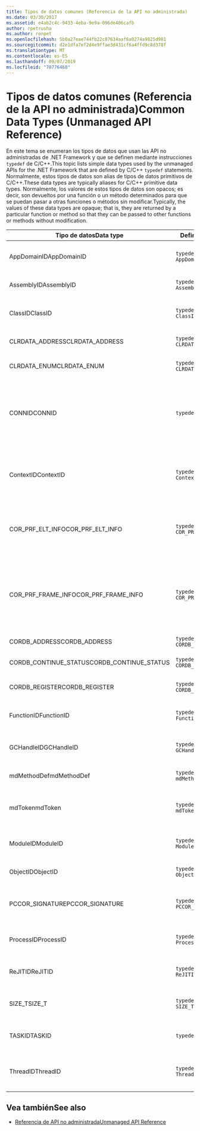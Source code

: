 ```yaml
---
title: Tipos de datos comunes (Referencia de la API no administrada)
ms.date: 03/30/2017
ms.assetid: e4ab2c4c-9433-4eba-9e9a-096de406cafb
author: rpetrusha
ms.author: ronpet
ms.openlocfilehash: 5b0a27eae744fb22c87634aaf6a0274a9825d981
ms.sourcegitcommit: d2e1dfa7ef2d4e9ffae3d431cf6a4ffd9c8d378f
ms.translationtype: MT
ms.contentlocale: es-ES
ms.lasthandoff: 09/07/2019
ms.locfileid: "70776468"
---
```

# <a name="common-data-types-unmanaged-api-reference"></a><span data-ttu-id="4cfe0-102">Tipos de datos comunes (Referencia de la API no administrada)</span><span class="sxs-lookup"><span data-stu-id="4cfe0-102">Common Data Types (Unmanaged API Reference)</span></span>
<span data-ttu-id="4cfe0-103">En este tema se enumeran los tipos de datos que usan las API no administradas de .NET Framework y que se definen mediante instrucciones `typedef` de C/C++.</span><span class="sxs-lookup"><span data-stu-id="4cfe0-103">This topic lists simple data types used by the unmanaged APIs for the .NET Framework that are defined by C/C++ `typedef` statements.</span></span> <span data-ttu-id="4cfe0-104">Normalmente, estos tipos de datos son alias de tipos de datos primitivos de C/C++.</span><span class="sxs-lookup"><span data-stu-id="4cfe0-104">These data types are typically aliases for C/C++ primitive data types.</span></span> <span data-ttu-id="4cfe0-105">Normalmente, los valores de estos tipos de datos son opacos; es decir, son devueltos por una función o un método determinados para que se puedan pasar a otras funciones o métodos sin modificar.</span><span class="sxs-lookup"><span data-stu-id="4cfe0-105">Typically, the values of these data types are opaque; that is, they are returned by a particular function or method so that they can be passed to other functions or methods without modification.</span></span>  
  
|<span data-ttu-id="4cfe0-106">Tipo de datos</span><span class="sxs-lookup"><span data-stu-id="4cfe0-106">Data type</span></span>|<span data-ttu-id="4cfe0-107">Definición</span><span class="sxs-lookup"><span data-stu-id="4cfe0-107">Definition</span></span>|<span data-ttu-id="4cfe0-108">Definido en</span><span class="sxs-lookup"><span data-stu-id="4cfe0-108">Defined in</span></span>|<span data-ttu-id="4cfe0-109">DESCRIPCIÓN</span><span class="sxs-lookup"><span data-stu-id="4cfe0-109">Description</span></span>|  
|---------------|----------------|----------------|-----------------|  
|<span data-ttu-id="4cfe0-110">AppDomainID</span><span class="sxs-lookup"><span data-stu-id="4cfe0-110">AppDomainID</span></span>|`typedef UINT_PTR AppDomainID;`|<span data-ttu-id="4cfe0-111">corprof.h</span><span class="sxs-lookup"><span data-stu-id="4cfe0-111">corprof.h</span></span>|<span data-ttu-id="4cfe0-112">Identificador de un dominio de aplicación.</span><span class="sxs-lookup"><span data-stu-id="4cfe0-112">The identifier of an application domain.</span></span>|  
|<span data-ttu-id="4cfe0-113">AssemblyID</span><span class="sxs-lookup"><span data-stu-id="4cfe0-113">AssemblyID</span></span>|`typedef UINT_PTR AssemblyID;`|<span data-ttu-id="4cfe0-114">corprof.h</span><span class="sxs-lookup"><span data-stu-id="4cfe0-114">corprof.h</span></span>|<span data-ttu-id="4cfe0-115">Identificador de un ensamblado.</span><span class="sxs-lookup"><span data-stu-id="4cfe0-115">The identifier of an assembly.</span></span>|  
|<span data-ttu-id="4cfe0-116">ClassID</span><span class="sxs-lookup"><span data-stu-id="4cfe0-116">ClassID</span></span>|`typedef UINT_PTR ClassID;`|<span data-ttu-id="4cfe0-117">corprof.h</span><span class="sxs-lookup"><span data-stu-id="4cfe0-117">corprof.h</span></span>|<span data-ttu-id="4cfe0-118">Identificador de una clase administrada.</span><span class="sxs-lookup"><span data-stu-id="4cfe0-118">The identifier of a managed class.</span></span>|  
|<span data-ttu-id="4cfe0-119">CLRDATA_ADDRESS</span><span class="sxs-lookup"><span data-stu-id="4cfe0-119">CLRDATA_ADDRESS</span></span>|`typedef ULONG64 CLRDATA_ADDRESS;`|<span data-ttu-id="4cfe0-120">clrdata.h</span><span class="sxs-lookup"><span data-stu-id="4cfe0-120">clrdata.h</span></span>|<span data-ttu-id="4cfe0-121">Una dirección de memoria de 64 bits.</span><span class="sxs-lookup"><span data-stu-id="4cfe0-121">A 64-bit memory address.</span></span>|
|<span data-ttu-id="4cfe0-122">CLRDATA_ENUM</span><span class="sxs-lookup"><span data-stu-id="4cfe0-122">CLRDATA_ENUM</span></span>|`typedef ULONG64 CLRDATA_ADDRESS;`|<span data-ttu-id="4cfe0-123">No disponible</span><span class="sxs-lookup"><span data-stu-id="4cfe0-123">Not Available</span></span>|<span data-ttu-id="4cfe0-124">Una dirección de memoria de 64 bits.</span><span class="sxs-lookup"><span data-stu-id="4cfe0-124">A 64-bit memory address.</span></span>|
|<span data-ttu-id="4cfe0-125">CONNID</span><span class="sxs-lookup"><span data-stu-id="4cfe0-125">CONNID</span></span>|`typedef DWORD CONNID;`|<span data-ttu-id="4cfe0-126">cordebug.h, mscoree.h</span><span class="sxs-lookup"><span data-stu-id="4cfe0-126">cordebug.h, mscoree.h</span></span>|<span data-ttu-id="4cfe0-127">Identificador de conexión de un subproceso que se conecta a una instancia de Microsoft SQL Server.</span><span class="sxs-lookup"><span data-stu-id="4cfe0-127">The connection identifier for a thread that is connected to an instance of Microsoft SQL Server.</span></span>|  
|<span data-ttu-id="4cfe0-128">ContextID</span><span class="sxs-lookup"><span data-stu-id="4cfe0-128">ContextID</span></span>|`typedef UINT_PTR ContextID;`|<span data-ttu-id="4cfe0-129">corprof.h</span><span class="sxs-lookup"><span data-stu-id="4cfe0-129">corprof.h</span></span>|<span data-ttu-id="4cfe0-130">Identificador del contexto asociado a un subproceso administrado determinado.</span><span class="sxs-lookup"><span data-stu-id="4cfe0-130">The identifier of the context associated with a particular managed thread.</span></span>|  
|<span data-ttu-id="4cfe0-131">COR_PRF_ELT_INFO</span><span class="sxs-lookup"><span data-stu-id="4cfe0-131">COR_PRF_ELT_INFO</span></span>|`typedef UINT_PTR COR_PRF_ELT_INFO;`|<span data-ttu-id="4cfe0-132">corprof.h</span><span class="sxs-lookup"><span data-stu-id="4cfe0-132">corprof.h</span></span>|<span data-ttu-id="4cfe0-133">Controlador opaco que representa información sobre un marco de pila determinado.</span><span class="sxs-lookup"><span data-stu-id="4cfe0-133">An opaque handle that represents information about a particular stack frame.</span></span>|  
|<span data-ttu-id="4cfe0-134">COR_PRF_FRAME_INFO</span><span class="sxs-lookup"><span data-stu-id="4cfe0-134">COR_PRF_FRAME_INFO</span></span>|`typedef UINT_PTR COR_PRF_FRAME_INFO;`|<span data-ttu-id="4cfe0-135">corprof.h</span><span class="sxs-lookup"><span data-stu-id="4cfe0-135">corprof.h</span></span>|<span data-ttu-id="4cfe0-136">Controlador opaco que apunta a un marco de pila.</span><span class="sxs-lookup"><span data-stu-id="4cfe0-136">An opaque handle that points to a stack frame.</span></span> <span data-ttu-id="4cfe0-137">Es válido solo durante la devolución de llamada a la que se pasa.</span><span class="sxs-lookup"><span data-stu-id="4cfe0-137">It is valid only during the callback to which it is passed.</span></span>|  
|<span data-ttu-id="4cfe0-138">CORDB_ADDRESS</span><span class="sxs-lookup"><span data-stu-id="4cfe0-138">CORDB_ADDRESS</span></span>|`typedef ULONG64 CORDB_ADDRESS;`|<span data-ttu-id="4cfe0-139">cordebug.h</span><span class="sxs-lookup"><span data-stu-id="4cfe0-139">cordebug.h</span></span>|<span data-ttu-id="4cfe0-140">Dirección en memoria.</span><span class="sxs-lookup"><span data-stu-id="4cfe0-140">An address in memory.</span></span>|  
|<span data-ttu-id="4cfe0-141">CORDB_CONTINUE_STATUS</span><span class="sxs-lookup"><span data-stu-id="4cfe0-141">CORDB_CONTINUE_STATUS</span></span>|`typedef DWORD CORDB_CONTINUE_STATUS;`|<span data-ttu-id="4cfe0-142">cordebug.h</span><span class="sxs-lookup"><span data-stu-id="4cfe0-142">cordebug.h</span></span>|<span data-ttu-id="4cfe0-143">Estado de la continuación.</span><span class="sxs-lookup"><span data-stu-id="4cfe0-143">The continuation status.</span></span>|  
|<span data-ttu-id="4cfe0-144">CORDB_REGISTER</span><span class="sxs-lookup"><span data-stu-id="4cfe0-144">CORDB_REGISTER</span></span>|`typedef ULONG64 CORDB_REGISTER;`|<span data-ttu-id="4cfe0-145">cordebug.h</span><span class="sxs-lookup"><span data-stu-id="4cfe0-145">cordebug.h</span></span>|<span data-ttu-id="4cfe0-146">Valor de un registro de CPU.</span><span class="sxs-lookup"><span data-stu-id="4cfe0-146">The value of a CPU register.</span></span>|
|<span data-ttu-id="4cfe0-147">FunctionID</span><span class="sxs-lookup"><span data-stu-id="4cfe0-147">FunctionID</span></span>|`typedef UINT_PTR FunctionID;`|<span data-ttu-id="4cfe0-148">corprof.h</span><span class="sxs-lookup"><span data-stu-id="4cfe0-148">corprof.h</span></span>|<span data-ttu-id="4cfe0-149">Identificador de una función o un método.</span><span class="sxs-lookup"><span data-stu-id="4cfe0-149">The identifier of a function or method.</span></span>|  
|<span data-ttu-id="4cfe0-150">GCHandleID</span><span class="sxs-lookup"><span data-stu-id="4cfe0-150">GCHandleID</span></span>|`typedef UINT_PTR GCHandleID;`|<span data-ttu-id="4cfe0-151">corprof.h</span><span class="sxs-lookup"><span data-stu-id="4cfe0-151">corprof.h</span></span>|<span data-ttu-id="4cfe0-152">Controlador de recolección de elementos no utilizados.</span><span class="sxs-lookup"><span data-stu-id="4cfe0-152">A garbage collection handle.</span></span>|  
|<span data-ttu-id="4cfe0-153">mdMethodDef</span><span class="sxs-lookup"><span data-stu-id="4cfe0-153">mdMethodDef</span></span>|`typedef mdToken mdMethodDef;`|<span data-ttu-id="4cfe0-154">cordebug.h</span><span class="sxs-lookup"><span data-stu-id="4cfe0-154">cordebug.h</span></span>|<span data-ttu-id="4cfe0-155">Token de definición de método.</span><span class="sxs-lookup"><span data-stu-id="4cfe0-155">A method definition token.</span></span>|
|<span data-ttu-id="4cfe0-156">mdToken</span><span class="sxs-lookup"><span data-stu-id="4cfe0-156">mdToken</span></span>|`typedef UINT32 mdToken;`|<span data-ttu-id="4cfe0-157">corprof.h</span><span class="sxs-lookup"><span data-stu-id="4cfe0-157">corprof.h</span></span>|<span data-ttu-id="4cfe0-158">Un token de metadatos (una fila en una tabla de metadatos).</span><span class="sxs-lookup"><span data-stu-id="4cfe0-158">A metadata token (a row in a metadata table).</span></span>|  
|<span data-ttu-id="4cfe0-159">ModuleID</span><span class="sxs-lookup"><span data-stu-id="4cfe0-159">ModuleID</span></span>|`typedef UINT_PTR ModuleID;`|<span data-ttu-id="4cfe0-160">corprof.h</span><span class="sxs-lookup"><span data-stu-id="4cfe0-160">corprof.h</span></span>|<span data-ttu-id="4cfe0-161">Identificador de un módulo de ensamblado.</span><span class="sxs-lookup"><span data-stu-id="4cfe0-161">The identifier of an assembly module.</span></span>|  
|<span data-ttu-id="4cfe0-162">ObjectID</span><span class="sxs-lookup"><span data-stu-id="4cfe0-162">ObjectID</span></span>|`typedef UINT_PTR ObjectID;`|<span data-ttu-id="4cfe0-163">corprof.h</span><span class="sxs-lookup"><span data-stu-id="4cfe0-163">corprof.h</span></span>|<span data-ttu-id="4cfe0-164">Identificador de un objeto.</span><span class="sxs-lookup"><span data-stu-id="4cfe0-164">The identifier of an object.</span></span>|  
|<span data-ttu-id="4cfe0-165">PCCOR_SIGNATURE</span><span class="sxs-lookup"><span data-stu-id="4cfe0-165">PCCOR_SIGNATURE</span></span>|`typedef SIZE_T PCCOR_SIGNATURE;`|<span data-ttu-id="4cfe0-166">cordebug.h</span><span class="sxs-lookup"><span data-stu-id="4cfe0-166">cordebug.h</span></span>|<span data-ttu-id="4cfe0-167">Un puntero a un miembro o a una firma de metadatos.</span><span class="sxs-lookup"><span data-stu-id="4cfe0-167">A pointer to a member or metadata signature.</span></span>|
|<span data-ttu-id="4cfe0-168">ProcessID</span><span class="sxs-lookup"><span data-stu-id="4cfe0-168">ProcessID</span></span>|`typedef UINT_PTR ProcessID;`|<span data-ttu-id="4cfe0-169">corprof.h</span><span class="sxs-lookup"><span data-stu-id="4cfe0-169">corprof.h</span></span>|<span data-ttu-id="4cfe0-170">Identificador de un proceso administrado.</span><span class="sxs-lookup"><span data-stu-id="4cfe0-170">The identifier of a managed process.</span></span>|  
|<span data-ttu-id="4cfe0-171">ReJITID</span><span class="sxs-lookup"><span data-stu-id="4cfe0-171">ReJITID</span></span>|`typedef UINT_PTR ReJITID;`|<span data-ttu-id="4cfe0-172">corprof.h</span><span class="sxs-lookup"><span data-stu-id="4cfe0-172">corprof.h</span></span>|<span data-ttu-id="4cfe0-173">Identificador de una función con compilación JIT .</span><span class="sxs-lookup"><span data-stu-id="4cfe0-173">The identifier of a jitted function.</span></span>|  
|<span data-ttu-id="4cfe0-174">SIZE_T</span><span class="sxs-lookup"><span data-stu-id="4cfe0-174">SIZE_T</span></span>|`typedef ULONG_PTR SIZE_T;`|<span data-ttu-id="4cfe0-175">corsym. h</span><span class="sxs-lookup"><span data-stu-id="4cfe0-175">corsym.h</span></span>|<span data-ttu-id="4cfe0-176">Un puntero a una dirección de memoria de 64 bits.</span><span class="sxs-lookup"><span data-stu-id="4cfe0-176">A pointer to a 64-bit memory address.</span></span>|
|<span data-ttu-id="4cfe0-177">TASKID</span><span class="sxs-lookup"><span data-stu-id="4cfe0-177">TASKID</span></span>|`typedef UINT64 TASKID;`|<span data-ttu-id="4cfe0-178">cordebug.h, mscoree.h</span><span class="sxs-lookup"><span data-stu-id="4cfe0-178">cordebug.h, mscoree.h</span></span>|<span data-ttu-id="4cfe0-179">Identificador de una instancia de [ICLRTask](./hosting/iclrtask-interface.md) .</span><span class="sxs-lookup"><span data-stu-id="4cfe0-179">The identifier of an [ICLRTask](./hosting/iclrtask-interface.md) instance.</span></span>|  
|<span data-ttu-id="4cfe0-180">ThreadID</span><span class="sxs-lookup"><span data-stu-id="4cfe0-180">ThreadID</span></span>|`typedef UINT_PTR ThreadID;`|<span data-ttu-id="4cfe0-181">corprof.h</span><span class="sxs-lookup"><span data-stu-id="4cfe0-181">corprof.h</span></span>|<span data-ttu-id="4cfe0-182">Identificador de un subproceso administrado.</span><span class="sxs-lookup"><span data-stu-id="4cfe0-182">The identifier of a managed thread.</span></span>|  
  
## <a name="see-also"></a><span data-ttu-id="4cfe0-183">Vea también</span><span class="sxs-lookup"><span data-stu-id="4cfe0-183">See also</span></span>

- [<span data-ttu-id="4cfe0-184">Referencia de API no administrada</span><span class="sxs-lookup"><span data-stu-id="4cfe0-184">Unmanaged API Reference</span></span>](index.md)
